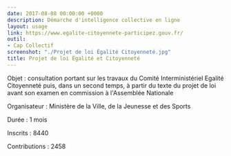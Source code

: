 ```yaml
---
date: 2017-08-08 00:00:00 +0000
description: Démarche d'intelligence collective en ligne
layout: usage
link: https://www.egalite-citoyennete-participez.gouv.fr/
outil:
- Cap Collectif
screenshot: "./Projet de loi Égalité Citoyenneté.jpg"
title: Projet de loi Égalité et Citoyenneté
---
```



Objet : consultation portant sur les travaux du Comité Interministériel Egalité Citoyenneté puis, dans un second temps, à partir du texte du projet de loi avant son examen en commission à l'Assemblée Nationale

Organisateur : Ministère de la Ville, de la Jeunesse et des Sports

Durée : 1 mois

Inscrits : 8440

Contributions : 2458
